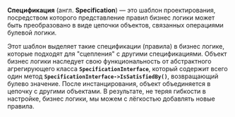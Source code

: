 **Спецификация** (англ. **Specification**) — это шаблон проектирования, посредством которого представление правил бизнес
логики может быть преобразовано в виде цепочки объектов, связанных операциями булевой логики.

Этот шаблон выделяет такие спецификации (правила) в бизнес логике, которые подходят для "сцепления" с другими спецификациями.
Объект бизнес логики наследует свою функциональность от абстрактного агрегирующего класса **`SpecificationInterface`**,
который содержит всего один метод **`SpecificationInterface->IsSatisfiedBy()`**, возвращающий булево значение. После инстанцирования,
объект объединяется в цепочку с другими объектами. В результате, не теряя гибкости в настройке, бизнес логики,
мы можем с лёгкостью добавлять новые правила.